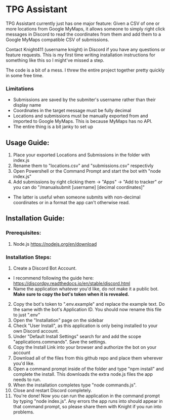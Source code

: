 # TPG Assistant

TPG Assistant currently just has one major feature: Given a CSV of one or more locations from Google MyMaps, it allows someone to simply right click messages in Discord to read the coordinates from them and add them to a Google MyMaps compatible CSV of submissions. 

Contact Knight411 (username knight) in Discord if you have any questions or feature requests. This is my first time writing installation instructions for something like this so I might've missed a step.

The code is a bit of a mess. I threw the entire project together pretty quickly in some free time.

### Limitations
- Submissions are saved by the submiter's username rather than their display name
- Coordinates in the target message must be fully decimal
- Locations and submissions must be manually exported from and imported to Google MyMaps. This is because MyMaps has no API.
- The entire thing is a bit janky to set up

## Usage Guide:
1. Place your exported Locations and Submissions in the folder with index.js
2. Rename them to "locations.csv" and "submissions.csv" respectivly
3. Open Powershell or the Command Prompt and start the bot with "node index.js"
4. Add submissions by right clicking them -> "Apps" -> "Add to tracker" *or* you can do "/manualsubmit [username] [decimal coordinates]"
  - The latter is useful when someone submits with non-decimal coordinates or in a format the app can't otherwise read.

## Installation Guide:

### Prerequisites:
1. Node.js https://nodejs.org/en/download

### Installation Steps:
1. Create a Discord Bot Account.
  - I recommend following the guide here: https://discordpy.readthedocs.io/en/stable/discord.html
  - Name the application whatever you'd like, do not make it a public bot. **Make sure to copy the bot's token when it is revealed.**
2. Copy the bot's token to ".env.example" and replace the example text. Do the same with the bot's Application ID. You should now rename this file to just ".env"
3. Open the "Installation" page on the sidebar
4. Check "User Install", as this application is only being installed to your own Discord account.
5. Under "Default Install Settings" search for and add the scope "applications.commands". Save the settings.
6. Copy the Install Link into your browser and authorize the bot on your account
7. Download all of the files from this github repo and place them wherever you'd like.
8. Open a command prompt inside of the folder and type "npm install" and complete the install. This downloads the extra node.js files the app needs to run.
9. When the installation completes type "node commands.js". 
10. Close and restart Discord completely.
11. You're done! Now you can run the application in the command prompt by typing "node index.js". Any errors the app runs into should appear in that command prompt, so please share them with Knight if you run into problems.